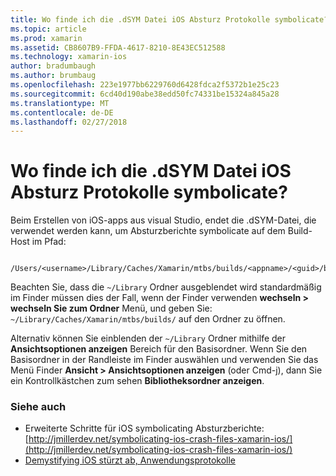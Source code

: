 ```yaml
---
title: Wo finde ich die .dSYM Datei iOS Absturz Protokolle symbolicate?
ms.topic: article
ms.prod: xamarin
ms.assetid: CB8607B9-FFDA-4617-8210-8E43EC512588
ms.technology: xamarin-ios
author: bradumbaugh
ms.author: brumbaug
ms.openlocfilehash: 223e1977bb6229760d6428fdca2f5372b1e25c23
ms.sourcegitcommit: 6cd40d190abe38edd50fc74331be15324a845a28
ms.translationtype: MT
ms.contentlocale: de-DE
ms.lasthandoff: 02/27/2018
---
```

# <a name="where-can-i-find-the-dsym-file-to-symbolicate-ios-crash-logs"></a>Wo finde ich die .dSYM Datei iOS Absturz Protokolle symbolicate?

Beim Erstellen von iOS-apps aus visual Studio, endet die .dSYM-Datei, die verwendet werden kann, um Absturzberichte symbolicate auf dem Build-Host im Pfad:
```
    /Users/<username>/Library/Caches/Xamarin/mtbs/builds/<appname>/<guid>/bin/iPhone/<configuration>
```

Beachten Sie, dass die `~/Library` Ordner ausgeblendet wird standardmäßig im Finder müssen dies der Fall, wenn der Finder verwenden **wechseln > wechseln Sie zum Ordner** Menü, und geben Sie: `~/Library/Caches/Xamarin/mtbs/builds/` auf den Ordner zu öffnen.  

Alternativ können Sie einblenden der `~/Library` Ordner mithilfe der **Ansichtsoptionen anzeigen** Bereich für den Basisordner. Wenn Sie den Basisordner in der Randleiste im Finder auswählen und verwenden Sie das Menü Finder **Ansicht > Ansichtsoptionen anzeigen** (oder Cmd-j), dann Sie ein Kontrollkästchen zum sehen **Bibliotheksordner anzeigen**.


### <a name="see-also"></a>Siehe auch
- Erweiterte Schritte für iOS symbolicating Absturzberichte: [http://jmillerdev.net/symbolicating-ios-crash-files-xamarin-ios/](http://jmillerdev.net/symbolicating-ios-crash-files-xamarin-ios/)
- [Demystifying iOS stürzt ab, Anwendungsprotokolle](https://www.raywenderlich.com/23704/demystifying-ios-application-crash-logs)
